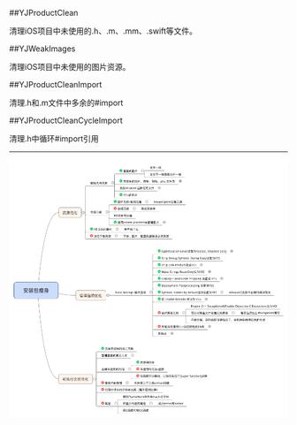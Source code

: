 ##YJProductClean

清理iOS项目中未使用的.h、.m、.mm、.swift等文件。

##YJWeakImages

清理iOS项目中未使用的图片资源。

##YJProductCleanImport

清理.h和.m文件中多余的#import

##YJProductCleanCycleImport

清理.h中循环#import引用

----

![](https://raw.githubusercontent.com/937447974/Blog/master/Resources/2017031401.png)